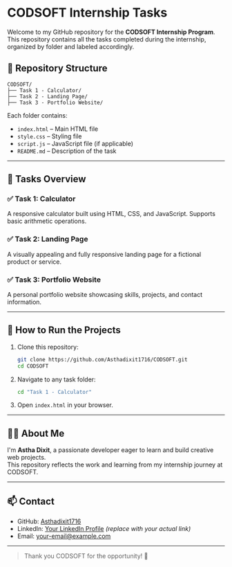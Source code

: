 # CODSOFT Internship Tasks

Welcome to my GitHub repository for the **CODSOFT Internship Program**.  
This repository contains all the tasks completed during the internship, organized by folder and labeled accordingly.

## 📁 Repository Structure

```
CODSOFT/
├── Task 1 - Calculator/
├── Task 2 - Landing Page/
├── Task 3 - Portfolio Website/

```

Each folder contains:

- `index.html` – Main HTML file  
- `style.css` – Styling file  
- `script.js` – JavaScript file (if applicable)  
- `README.md` – Description of the task  

---

## 📌 Tasks Overview

### ✅ Task 1: Calculator  
A responsive calculator built using HTML, CSS, and JavaScript. Supports basic arithmetic operations.

### ✅ Task 2: Landing Page  
A visually appealing and fully responsive landing page for a fictional product or service.

### ✅ Task 3: Portfolio Website  
A personal portfolio website showcasing skills, projects, and contact information.

---

## 🚀 How to Run the Projects

1. Clone this repository:
   ```bash
   git clone https://github.com/Asthadixit1716/CODSOFT.git
   cd CODSOFT
   ```

2. Navigate to any task folder:
   ```bash
   cd "Task 1 - Calculator"
   ```

3. Open `index.html` in your browser.

---

## 🙋‍♀️ About Me

I'm **Astha Dixit**, a passionate developer eager to learn and build creative web projects.  
This repository reflects the work and learning from my internship journey at CODSOFT.

---

## 📫 Contact

- GitHub: [Asthadixit1716](https://github.com/Asthadixit1716)
- LinkedIn: [Your LinkedIn Profile](#) *(replace with your actual link)*
- Email: [your-email@example.com](mailto:your-email@example.com)

---

> Thank you CODSOFT for the opportunity! 🌟
